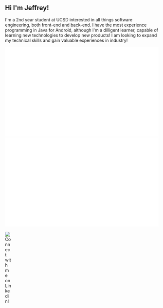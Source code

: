 ###
Hi I'm Jeffrey!
---

I'm a 2nd year student at UCSD interested in all things software engineering, both front-end and back-end. I have the most experience programming in Java for Android, although I'm a dilligent learner, capable of learning new technologies to develop new products! I am looking to expand my technical skills and gain valuable experiences in industry!

![](https://github.com/jdluu/github_stats/blob/master/generated/overview.svg)
![](https://github.com/jdluu/github_stats/blob/master/generated/languages.svg)

<a href="https://www.linkedin.com/in/jeffrey-luu/">
  <img align="left" alt="Connect with me on Linkedin!" width="20px" src="https://www.svgrepo.com/show/143563/linkedin.svg" />
</a>


